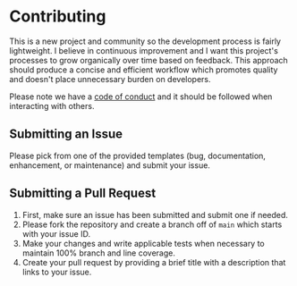 # Contributing

This is a new project and community so the development process is fairly lightweight.
I believe in continuous improvement and I want this project's processes to grow organically over time based on feedback.
This approach should produce a concise and efficient workflow which promotes quality and doesn't place unnecessary burden on developers.

Please note we have a [code of conduct](CODE_OF_CONDUCT.md) and it should be followed when interacting with others.

## Submitting an Issue

Please pick from one of the provided templates (bug, documentation, enhancement, or maintenance) and submit your issue.

## Submitting a Pull Request

1. First, make sure an issue has been submitted and submit one if needed.
2. Please fork the repository and create a branch off of `main` which starts with your issue ID.
3. Make your changes and write applicable tests when necessary to maintain 100% branch and line coverage. 
4. Create your pull request by providing a brief title with a description that links to your issue.
